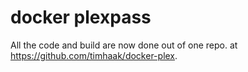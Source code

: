 # docker plexpass

All the code and build are now done out of one repo.
at https://github.com/timhaak/docker-plex.
